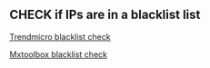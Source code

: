 ## CHECK if IPs are in a blacklist list


[Trendmicro blacklist check](https://www.ers.trendmicro.com/reputations "Trendmicro")

[Mxtoolbox blacklist check](https://mxtoolbox.com/blacklists.aspx "MXToolbox")
